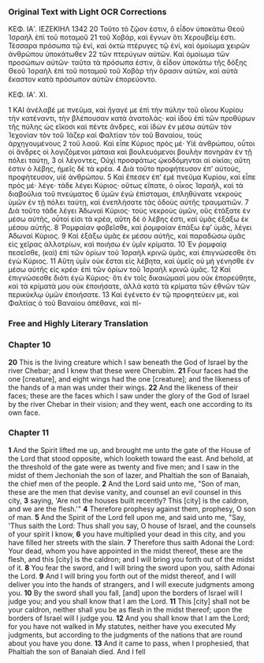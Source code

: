 ### Original Text with Light OCR Corrections

ΚΕΦ. ΙΑʹ. ΙΕΖΕΚΙΗΛ 1342
20 Τοῦτο τὸ ζῷον ἐστιν, ὃ εἶδον ὑποκάτω Θεοῦ Ἰσραὴλ ἐπὶ τοῦ ποταμοῦ
21 τοῦ Χοβάρ, καὶ ἔγνων ὅτι Χερουβεὶμ ἐστι. Τέσσαρα πρόσωπα τῷ
    ἑνί, καὶ ὀκτὼ πτέρυγες τῷ ἑνί, καὶ ὁμοίωμα χειρῶν ἀνθρώπου ὑποκάτωθεν
22 τῶν πτερύγων αὐτῶν. Καὶ ὁμοίωμα τῶν προσώπων αὐτῶν· ταῦτα
    τὰ πρόσωπα ἐστιν, ἃ εἶδον ὑποκάτω τῆς δόξης Θεοῦ Ἰσραὴλ ἐπὶ τοῦ
    ποταμοῦ τοῦ Χοβὰρ τὴν ὅρασιν αὐτῶν, καὶ αὐτὰ ἕκαστον κατὰ πρόσωπον
    αὐτῶν ἐπορεύοντο.

ΚΕΦ. ΙΑʹ. ΧΙ.

1 ΚΑΙ ἀνέλαβέ με πνεῦμα, καὶ ἤγαγέ με ἐπὶ τὴν πύλην τοῦ οἴκου Κυρίου
    τὴν κατέναντι, τὴν βλέπουσαν κατὰ ἀνατολάς· καὶ ἰδοὺ ἐπὶ τῶν προθύρων
    τῆς πύλης ὡς εἴκοσι καὶ πέντε ἄνδρες, καὶ ἰδὼν ἐν μέσω αὐτῶν τὸν
    Ἰεχονίαν τὸν τοῦ Ἰάζερ καὶ Φαλτίαν τὸν τοῦ Βαναίου, τοὺς ἀρχηγουμένους
2 τοῦ λαοῦ. Καὶ εἶπε Κύριος πρὸς μέ· Υἱὲ ἀνθρώπου, οὗτοι οἱ ἄνδρες οἱ
    λογιζόμενοι μάταια καὶ βουλευόμενοι βουλὴν πονηρὰν ἐν τῇ πόλει ταύτῃ,
3 οἱ λέγοντες, Οὐχὶ προσφάτως ᾠκοδόμηνται αἱ οἰκίαι; αὕτη ἐστιν ὁ λέβης,
    ἡμεῖς δὲ τὰ κρέα.
4 Διὰ τοῦτο προφήτευσον ἐπ’ αὐτούς, προφήτευσον, υἱὲ ἀνθρώπου.
5 Καὶ ἔπεσεν ἐπ’ ἐμὲ πνεῦμα Κυρίου, καὶ εἶπε πρὸς μέ· λέγε· τάδε λέγει
    Κύριος· οὕτως εἴπατε, ὁ οἶκος Ἰσραήλ, καὶ τὰ διαβούλια τοῦ πνεύματος
6 ὑμῶν ἐγὼ ἐπίσταμαι, ἐπληθύνατε νεκροὺς ὑμῶν ἐν τῇ πόλει ταύτῃ, καὶ
    ἐνεπλήσατε τὰς ὁδοὺς αὐτῆς τραυματιῶν.
7 Διὰ τοῦτο τάδε λέγει Ἀδωναὶ Κύριος· τοὺς νεκροὺς ὑμῶν, οὓς ἐτάξατε
    ἐν μέσω αὐτῆς, οὗτοί εἰσι τὰ κρέα, αὕτη δὲ ὁ λέβης ἐστι, καὶ ὑμᾶς ἐξάξω
    ἐκ μέσου αὐτῆς.
8 Ῥομφαίαν φοβεῖσθε, καὶ ῥομφαίαν ἐπάξω ἐφ’ ὑμᾶς, λέγει Ἀδωναὶ Κύριος.
9 Καὶ ἐξάξω ὑμᾶς ἐκ μέσου αὐτῆς, καὶ παραδώσω ὑμᾶς εἰς χεῖρας ἀλλοτρίων,
    καὶ ποιήσω ἐν ὑμῖν κρίματα.
10 Ἐν ῥομφαίᾳ πεσεῖσθε, (καὶ) ἐπὶ τῶν ὁρίων τοῦ Ἰσραὴλ κρινῶ ὑμᾶς, καὶ
    ἐπιγνώσεσθε ὅτι ἐγὼ Κύριος.
11 Αὕτη ὑμῖν οὐκ ἔσται εἰς λέβητα, καὶ ὑμεῖς οὐ μὴ γένησθε ἐν μέσω αὐτῆς
    εἰς κρέα· ἐπὶ τῶν ὁρίων τοῦ Ἰσραὴλ κρινῶ ὑμᾶς.
12 Καὶ ἐπιγνώσεσθε διότι ἐγὼ Κύριος· ὅτι ἐν τοῖς δικαιώμασί μου οὐκ
    ἐπορεύθητε, καὶ τὰ κρίματά μου οὐκ ἐποιήσατε, ἀλλὰ κατὰ τὰ κρίματα
    τῶν ἐθνῶν τῶν περικύκλῳ ὑμῶν ἐποιήσατε.
13 Καὶ ἐγένετο ἐν τῷ προφητεύειν με, καὶ Φαλτίας ὁ τοῦ Βαναίου ἀπέθανε,
    καὶ πί-

### Free and Highly Literary Translation

### Chapter 10

**20** This is the living creature which I saw beneath the God of Israel by the river Chebar; and I knew that these were Cherubim.
**21** Four faces had the one [creature], and eight wings had the one [creature]; and the likeness of the hands of a man was under their wings.
**22** And the likeness of their faces; these are the faces which I saw under the glory of the God of Israel by the river Chebar in their vision; and they went, each one according to its own face.

### Chapter 11

**1** And the Spirit lifted me up, and brought me unto the gate of the House of the Lord that stood opposite, which looketh toward the east. And behold, at the threshold of the gate were as twenty and five men; and I saw in the midst of them Jechoniah the son of Iazer, and Phaltiah the son of Banaiah, the chief men of the people.
**2** And the Lord said unto me, "Son of man, these are the men that devise vanity, and counsel an evil counsel in this city,
**3** saying, 'Are not the houses built recently? This [city] is the caldron, and we are the flesh.'"
**4** Therefore prophesy against them, prophesy, O son of man.
**5** And the Spirit of the Lord fell upon me, and said unto me, "Say, 'Thus saith the Lord: Thus shall you say, O house of Israel, and the counsels of your spirit I know,
**6** you have multiplied your dead in this city, and you have filled her streets with the slain.
**7** Therefore thus saith Adonai the Lord: Your dead, whom you have appointed in the midst thereof, these are the flesh, and this [city] is the caldron; and I will bring you forth out of the midst of it.
**8** You fear the sword, and I will bring the sword upon you, saith Adonai the Lord.
**9** And I will bring you forth out of the midst thereof, and I will deliver you into the hands of strangers, and I will execute judgments among you.
**10** By the sword shall you fall, [and] upon the borders of Israel will I judge you; and you shall know that I am the Lord.
**11** This [city] shall not be your caldron, neither shall you be as flesh in the midst thereof; upon the borders of Israel will I judge you.
**12** And you shall know that I am the Lord; for you have not walked in My statutes, neither have you executed My judgments, but according to the judgments of the nations that are round about you have you done.
**13** And it came to pass, when I prophesied, that Phaltiah the son of Banaiah died. And I fell